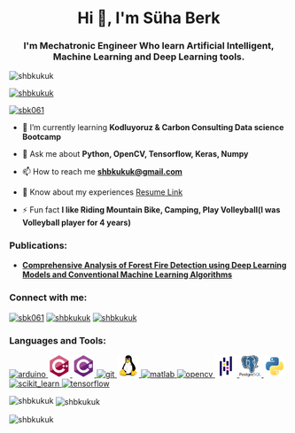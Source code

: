 


<h1 align="center">Hi 👋, I'm Süha Berk</h1>
<h3 align="center">I'm Mechatronic Engineer Who learn Artificial Intelligent, Machine Learning and Deep Learning tools.</h3>

<p align="left"> <img src="https://komarev.com/ghpvc/?username=shbkukuk&label=Profile%20views&color=0e75b6&style=flat" alt="shbkukuk" /> </p>

<p align="left"> <a href="https://github.com/ryo-ma/github-profile-trophy"><img src="https://github-profile-trophy.vercel.app/?username=shbkukuk" alt="shbkukuk" /></a> </p>

<p align="left"> <a href="https://twitter.com/sbk061" target="blank"><img src="https://img.shields.io/twitter/follow/sbk061?logo=twitter&style=for-the-badge" alt="sbk061" /></a> </p>

- 🌱 I’m currently learning **Kodluyoruz & Carbon Consulting Data science Bootcamp**

- 💬 Ask me about **Python, OpenCV, Tensorflow, Keras, Numpy**

- 📫 How to reach me **shbkukuk@gmail.com**

- 📄 Know about my experiences [Resume Link](https://drive.google.com/file/d/1IjKa6p4118ISoH8hDNs4kr3GxHy5hvkt/view?usp=sharing)

- ⚡ Fun fact **I like Riding Mountain Bike, Camping, Play Volleyball(I was Volleyball player for 4 years)**

<h3 align="left">Publications:</h3>

- **[Comprehensive Analysis of Forest Fire Detection using Deep Learning Models and Conventional Machine Learning Algorithms](https://dergipark.org.tr/tr/pub/ijcesen/issue/61167/950045)**




<h3 align="left">Connect with me:</h3>
<p align="left">
<a href="https://twitter.com/sbk061" target="blank"><img align="center" src="https://raw.githubusercontent.com/rahuldkjain/github-profile-readme-generator/master/src/images/icons/Social/twitter.svg" alt="sbk061" height="30" width="40" /></a>
<a href="https://linkedin.com/in/shbkukuk" target="blank"><img align="center" src="https://raw.githubusercontent.com/rahuldkjain/github-profile-readme-generator/master/src/images/icons/Social/linked-in-alt.svg" alt="shbkukuk" height="30" width="40" /></a>
<a href="https://www.hackerrank.com/shbkukuk" target="blank"><img align="center" src="https://raw.githubusercontent.com/rahuldkjain/github-profile-readme-generator/master/src/images/icons/Social/hackerrank.svg" alt="shbkukuk" height="30" width="40" /></a>
</p>

<h3 align="left">Languages and Tools:</h3>
<p align="left"> <a href="https://www.arduino.cc/" target="_blank" rel="noreferrer"> <img src="https://cdn.worldvectorlogo.com/logos/arduino-1.svg" alt="arduino" width="40" height="40"/> </a> <a href="https://www.w3schools.com/cpp/" target="_blank" rel="noreferrer"> <img src="https://raw.githubusercontent.com/devicons/devicon/master/icons/cplusplus/cplusplus-original.svg" alt="cplusplus" width="40" height="40"/> </a> <a href="https://www.w3schools.com/cs/" target="_blank" rel="noreferrer"> <img src="https://raw.githubusercontent.com/devicons/devicon/master/icons/csharp/csharp-original.svg" alt="csharp" width="40" height="40"/> </a> <a href="https://git-scm.com/" target="_blank" rel="noreferrer"> <img src="https://www.vectorlogo.zone/logos/git-scm/git-scm-icon.svg" alt="git" width="40" height="40"/> </a> <a href="https://www.linux.org/" target="_blank" rel="noreferrer"> <img src="https://raw.githubusercontent.com/devicons/devicon/master/icons/linux/linux-original.svg" alt="linux" width="40" height="40"/> </a> <a href="https://www.mathworks.com/" target="_blank" rel="noreferrer"> <img src="https://upload.wikimedia.org/wikipedia/commons/2/21/Matlab_Logo.png" alt="matlab" width="40" height="40"/> </a> <a href="https://opencv.org/" target="_blank" rel="noreferrer"> <img src="https://www.vectorlogo.zone/logos/opencv/opencv-icon.svg" alt="opencv" width="40" height="40"/> </a> <a href="https://pandas.pydata.org/" target="_blank" rel="noreferrer"> <img src="https://raw.githubusercontent.com/devicons/devicon/2ae2a900d2f041da66e950e4d48052658d850630/icons/pandas/pandas-original.svg" alt="pandas" width="40" height="40"/> </a> <a href="https://www.postgresql.org" target="_blank" rel="noreferrer"> <img src="https://raw.githubusercontent.com/devicons/devicon/master/icons/postgresql/postgresql-original-wordmark.svg" alt="postgresql" width="40" height="40"/> </a> <a href="https://www.python.org" target="_blank" rel="noreferrer"> <img src="https://raw.githubusercontent.com/devicons/devicon/master/icons/python/python-original.svg" alt="python" width="40" height="40"/> </a> <a href="https://scikit-learn.org/" target="_blank" rel="noreferrer"> <img src="https://upload.wikimedia.org/wikipedia/commons/0/05/Scikit_learn_logo_small.svg" alt="scikit_learn" width="40" height="40"/> </a> <a href="https://www.tensorflow.org" target="_blank" rel="noreferrer"> <img src="https://www.vectorlogo.zone/logos/tensorflow/tensorflow-icon.svg" alt="tensorflow" width="40" height="40"/> </a> </p>

<p><img align="left" src="https://github-readme-stats.vercel.app/api/top-langs?username=shbkukuk&show_icons=true&theme=radical" alt="shbkukuk" /></p>

<p>&nbsp;<img align="center" src="https://github-readme-stats.vercel.app/api?username=shbkukuk&show_icons=true&theme=radical" alt="shbkukuk" /></p>

<p><img align="center" src="https://github-readme-streak-stats.herokuapp.com/?user=shbkukuk&show_icons=true&theme=radical" alt="shbkukuk" /></p>




